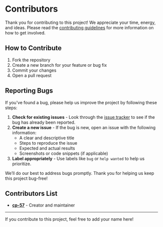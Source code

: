 # Contributors

Thank you for contributing to this project! We appreciate your time, energy, and ideas. Please read the [contributing guidelines](CONTRIBUTING.md) for more information on how to get involved.

## How to Contribute

1. Fork the repository
2. Create a new branch for your feature or bug fix
3. Commit your changes
4. Open a pull request

## Reporting Bugs

If you've found a bug, please help us improve the project by following these steps:

1. **Check for existing issues** - Look through the [issue tracker](https://github.com/cp-57/issues) to see if the bug has already been reported.
2. **Create a new issue** - If the bug is new, open an issue with the following information:
   - A clear and descriptive title
   - Steps to reproduce the issue
   - Expected and actual results
   - Screenshots or code snippets (if applicable)
3. **Label appropriately** - Use labels like `bug` or `help wanted` to help us prioritize.

We’ll do our best to address bugs promptly. Thank you for helping us keep this project bug-free!

## Contributors List

- **[cp-57](https://github.com/cp-57)** - Creator and maintainer

---

If you contribute to this project, feel free to add your name here!

